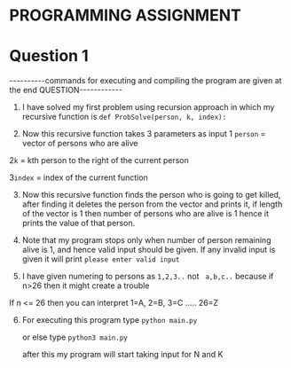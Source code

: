 # PROGRAMMING ASSIGNMENT 

# Question 1

----------commands for executing and compiling the program are given at the end QUESTION------------

1. I have solved my first problem using recursion approach 
in which my recursive function is ```def ProbSolve(person, k, index):```

2. Now this recursive function takes 3 parameters as input
  1 ```person``` = vector of persons who are alive
  
  2```k``` = kth person to the right of the current person

  3```index``` = index of the current function

  
3. Now this recursive function finds the person who is going to get killed, after finding it deletes the person from the vector and prints it,
   if length of the vector is 1 then number of persons who are alive is 1 hence it prints the value of that person.
 
4.  Note that my program  stops only when number of person remaining alive is 1, and hence valid input should be given. If any invalid input is given it will print ```please enter valid input``` 

5. I have given numering to persons as ```1,2,3..``` not    ``` a,b,c..``` because if n>26 then it might create a trouble 

If n <= 26 then you can interpret 1=A, 2=B, 3=C ..... 26=Z

6. For executing this program type
   ```python main.py```

   or else type ```python3 main.py```

   after this my program will start taking input for N and K